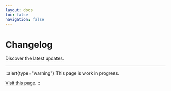```yaml
---
layout: docs
toc: false
navigation: false
---
```


# Changelog

Discover the latest updates.

---

::alert{type="warning"}
This page is work in progress.

[Visit this page](https://github.com/nuxt-modules/i18n/releases).
::

